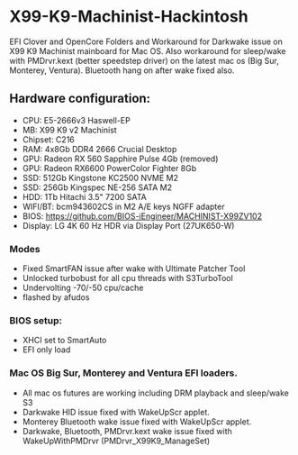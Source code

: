 # X99-K9-Machinist-Hackintosh
EFI Clover and OpenCore Folders and Workaround for Darkwake issue on X99 K9 Machinist mainboard for Mac OS. Also workaround for sleep/wake with PMDrvr.kext (better speedstep driver) on the latest mac os (Big Sur, Monterey, Ventura). Bluetooth hang on after wake fixed also.

## Hardware configuration:
* CPU: E5-2666v3 Haswell-EP
* MB: X99 K9 v2 Machinist
* Chipset: C216
* RAM: 4x8Gb DDR4 2666 Crucial Desktop
* GPU: Radeon RX 560 Sapphire Pulse 4Gb (removed)
* GPU: Radeon RX6600 PowerColor Fighter 8Gb
* SSD: 512Gb Kingstone KC2500 NVME M2
* SSD: 256Gb Kingspec NE-256 SATA M2
* HDD: 1Tb Hitachi 3.5" 7200 SATA
* WIFI/BT: bcm943602CS in M2 A/E keys NGFF adapter
* BIOS: https://github.com/BIOS-iEngineer/MACHINIST-X99ZV102
* Display: LG 4K 60 Hz HDR via Display Port (27UK650-W)

### Modes

* Fixed SmartFAN issue after wake with Ultimate Patcher Tool
* Unlocked turbobust for all cpu threads with S3TurboTool
* Undervolting -70/-50 cpu/cache
* flashed by afudos

### BIOS setup: 

* XHCI set to SmartAuto
* EFI only load

### Mac OS Big Sur, Monterey and Ventura EFI loaders.

* All mac os futures are working including DRM playback and sleep/wake S3
* Darkwake HID issue fixed with WakeUpScr applet. 
* Monterey Bluetooth wake issue fixed with WakeUpScr applet.
* Darkwake, Bluetooth, PMDrvr.kext wake issue fixed with WakeUpWithPMDrvr (PMDrvr_X99K9_ManageSet)
